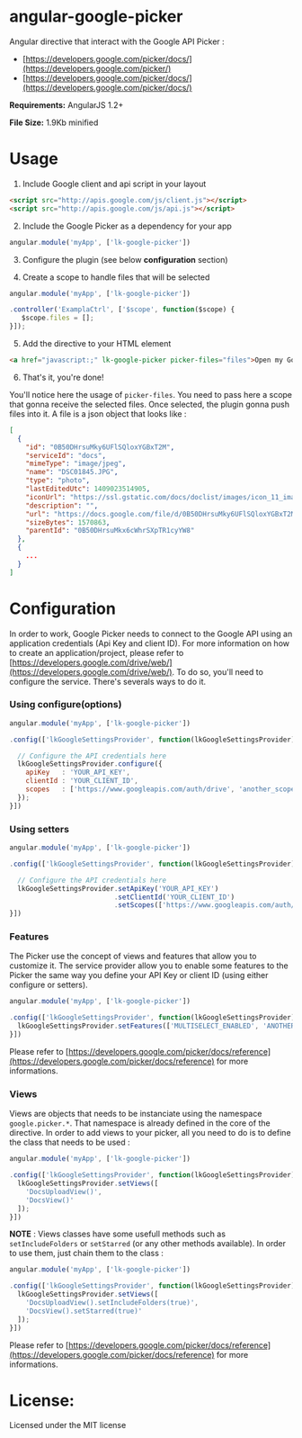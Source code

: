angular-google-picker
=====================

Angular directive that interact with the Google API Picker :  
* [https://developers.google.com/picker/docs/](https://developers.google.com/picker/)
* [https://developers.google.com/picker/docs/](https://developers.google.com/picker/docs/)  

**Requirements:** AngularJS 1.2+

**File Size:** 1.9Kb minified


# Usage

1. Include Google client and api script in your layout  

  ```html
  <script src="http://apis.google.com/js/client.js"></script>
  <script src="http://apis.google.com/js/api.js"></script>
  ```
  
2. Include the Google Picker as a dependency for your app

  ```js
  angular.module('myApp', ['lk-google-picker'])
  ```
  
3. Configure the plugin (see below **configuration** section)  

4. Create a scope to handle files that will be selected

  ```js
  angular.module('myApp', ['lk-google-picker'])
  
  .controller('ExamplaCtrl', ['$scope', function($scope) {
     $scope.files = [];
  }]);
  ```
  
5. Add the directive to your HTML element

  ```html
  <a href="javascript:;" lk-google-picker picker-files="files">Open my Google Drive</a>
  ```
  
6. That's it, you're done!

  
You'll notice here the usage of `picker-files`. You need to pass here a scope that gonna receive the selected files. Once selected, the plugin gonna push files into it. A file is a json object that looks like : 

  ```json
  [
    {
      "id": "0B50DHrsuMky6UFlSQloxYGBxT2M",
      "serviceId": "docs",
      "mimeType": "image/jpeg",
      "name": "DSC01845.JPG",
      "type": "photo",
      "lastEditedUtc": 1409023514905,
      "iconUrl": "https://ssl.gstatic.com/docs/doclist/images/icon_11_image_list.png",
      "description": "",
      "url": "https://docs.google.com/file/d/0B50DHrsuMky6UFlSQloxYGBxT2M/edit?usp=drive_web",
      "sizeBytes": 1570863,
      "parentId": "0B50DHrsuMkx6cWhrSXpTR1cyYW8"
    },
    {
      ...
    }
  ]
  ```  


# Configuration  

In order to work, Google Picker needs to connect to the Google API using an application credentials (Api Key and client ID). For more information on how to create an application/project, please refer to [https://developers.google.com/drive/web/](https://developers.google.com/drive/web/). To do so, you'll need to configure the service. There's severals ways to do it.  


### Using configure(options)

```js
angular.module('myApp', ['lk-google-picker'])

.config(['lkGoogleSettingsProvider', function(lkGoogleSettingsProvider) {

  // Configure the API credentials here
  lkGoogleSettingsProvider.configure({
    apiKey   : 'YOUR_API_KEY',
    clientId : 'YOUR_CLIENT_ID',
    scopes   : ['https://www.googleapis.com/auth/drive', 'another_scope', 'and_another']
  });
}])
```


### Using setters  

```js
angular.module('myApp', ['lk-google-picker'])

.config(['lkGoogleSettingsProvider', function(lkGoogleSettingsProvider) {

  // Configure the API credentials here
  lkGoogleSettingsProvider.setApiKey('YOUR_API_KEY')
                          .setClientId('YOUR_CLIENT_ID')
                          .setScopes(['https://www.googleapis.com/auth/drive']);
}])
```

### Features  

The Picker use the concept of views and features that allow you to customize it. The service provider allow you to enable some features to the Picker the same way you define your API Key or client ID (using either configure or setters). 

```js
angular.module('myApp', ['lk-google-picker'])

.config(['lkGoogleSettingsProvider', function(lkGoogleSettingsProvider) {
  lkGoogleSettingsProvider.setFeatures(['MULTISELECT_ENABLED', 'ANOTHER_ONE']);
}])
```

Please refer to [https://developers.google.com/picker/docs/reference](https://developers.google.com/picker/docs/reference) for more informations. 


### Views 

Views are objects that needs to be instanciate using the namespace `google.picker.*`. That namespace is already defined in the core of the directive. In order to add views to your picker, all you need to do is to define the class that needs to be used : 

```js
angular.module('myApp', ['lk-google-picker'])

.config(['lkGoogleSettingsProvider', function(lkGoogleSettingsProvider) {
  lkGoogleSettingsProvider.setViews([
    'DocsUploadView()',
    'DocsView()'
  ]);
}])
```

**NOTE** : Views classes have some usefull methods such as `setIncludeFolders` or `setStarred` (or any other methods available). In order to use them, just chain them to the class : 

```js
angular.module('myApp', ['lk-google-picker'])

.config(['lkGoogleSettingsProvider', function(lkGoogleSettingsProvider) {
  lkGoogleSettingsProvider.setViews([
    'DocsUploadView().setIncludeFolders(true)',
    'DocsView().setStarred(true)'
  ]);
}])
```

Please refer to [https://developers.google.com/picker/docs/reference](https://developers.google.com/picker/docs/reference) for more informations. 

# License:
Licensed under the MIT license
